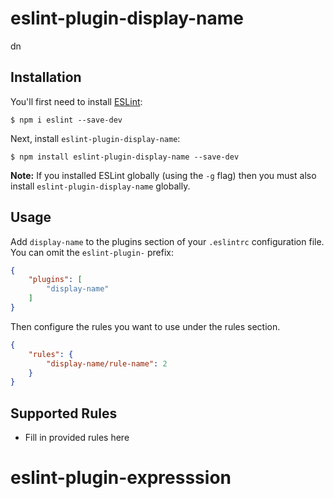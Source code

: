 # eslint-plugin-display-name

dn

## Installation

You'll first need to install [ESLint](http://eslint.org):

```
$ npm i eslint --save-dev
```

Next, install `eslint-plugin-display-name`:

```
$ npm install eslint-plugin-display-name --save-dev
```

**Note:** If you installed ESLint globally (using the `-g` flag) then you must also install `eslint-plugin-display-name` globally.

## Usage

Add `display-name` to the plugins section of your `.eslintrc` configuration file. You can omit the `eslint-plugin-` prefix:

```json
{
    "plugins": [
        "display-name"
    ]
}
```


Then configure the rules you want to use under the rules section.

```json
{
    "rules": {
        "display-name/rule-name": 2
    }
}
```

## Supported Rules

* Fill in provided rules here





# eslint-plugin-expresssion
